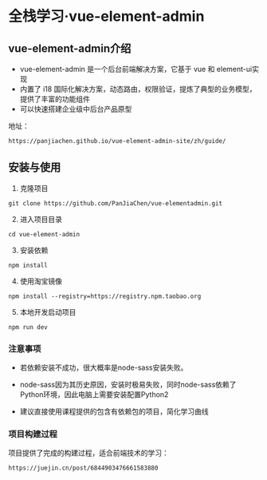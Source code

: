 # 全栈学习·vue-element-admin


## vue-element-admin介绍

- vue-element-admin 是一个后台前端解决方案，它基于 vue 和 element-ui实现
- 内置了 i18 国际化解决方案，动态路由，权限验证，提炼了典型的业务模型，提供了丰富的功能组件
- 可以快速搭建企业级中后台产品原型

地址：

```
https://panjiachen.github.io/vue-element-admin-site/zh/guide/
```

## 安装与使用

1. 克隆项目

```
git clone https://github.com/PanJiaChen/vue-elementadmin.git
```

2. 进入项目目录

```
cd vue-element-admin
```

3. 安装依赖

```
npm install
```

4. 使用淘宝镜像

```
npm install --registry=https://registry.npm.taobao.org
```

5. 本地开发启动项目

```
npm run dev
```

### 注意事项

- 若依赖安装不成功，很大概率是node-sass安装失败。

- node-sass因为其历史原因，安装时极易失败，同时node-sass依赖了Python环境，因此电脑上需要安装配置Python2
- 建议直接使用课程提供的包含有依赖包的项目，简化学习曲线

### 项目构建过程

项目提供了完成的构建过程，适合前端技术的学习：

```
https://juejin.cn/post/6844903476661583880
```


